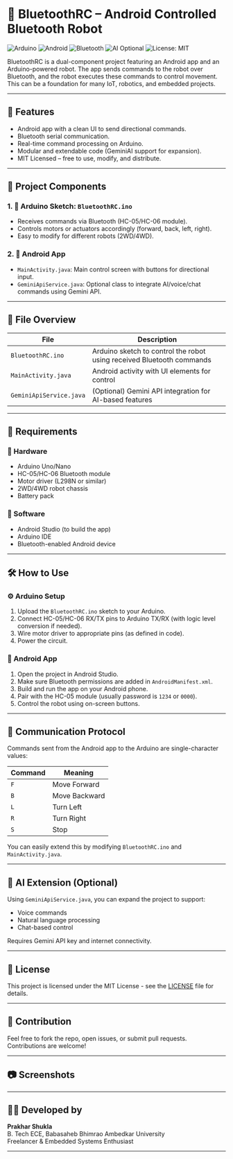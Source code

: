 # 🔧 BluetoothRC – Android Controlled Bluetooth Robot

![Arduino](https://img.shields.io/badge/Platform-Arduino-blue?logo=arduino)
![Android](https://img.shields.io/badge/Android-Java-green?logo=android)
![Bluetooth](https://img.shields.io/badge/Communication-Bluetooth-blueviolet)
![AI Optional](https://img.shields.io/badge/Optional-Gemini%20API-lightgrey)
![License: MIT](https://img.shields.io/badge/License-MIT-yellow.svg)

BluetoothRC is a dual-component project featuring an Android app and an Arduino-powered robot. The app sends commands to the robot over Bluetooth, and the robot executes these commands to control movement. This can be a foundation for many IoT, robotics, and embedded projects.

---

## 🚀 Features

- Android app with a clean UI to send directional commands.
- Bluetooth serial communication.
- Real-time command processing on Arduino.
- Modular and extendable code (GeminiAI support for expansion).
- MIT Licensed – free to use, modify, and distribute.

---

## 🧠 Project Components

### 1. 🤖 Arduino Sketch: `BluetoothRC.ino`

- Receives commands via Bluetooth (HC-05/HC-06 module).
- Controls motors or actuators accordingly (forward, back, left, right).
- Easy to modify for different robots (2WD/4WD).

### 2. 📱 Android App

- `MainActivity.java`: Main control screen with buttons for directional input.
- `GeminiApiService.java`: Optional class to integrate AI/voice/chat commands using Gemini API.

---

## 📂 File Overview

| File | Description |
|------|-------------|
| `BluetoothRC.ino` | Arduino sketch to control the robot using received Bluetooth commands |
| `MainActivity.java` | Android activity with UI elements for control |
| `GeminiApiService.java` | (Optional) Gemini API integration for AI-based features |

---

## 🔌 Requirements

### 🧰 Hardware

- Arduino Uno/Nano
- HC-05/HC-06 Bluetooth module
- Motor driver (L298N or similar)
- 2WD/4WD robot chassis
- Battery pack

### 📱 Software

- Android Studio (to build the app)
- Arduino IDE
- Bluetooth-enabled Android device

---

## 🛠️ How to Use

### ⚙️ Arduino Setup

1. Upload the `BluetoothRC.ino` sketch to your Arduino.
2. Connect HC-05/HC-06 RX/TX pins to Arduino TX/RX (with logic level conversion if needed).
3. Wire motor driver to appropriate pins (as defined in code).
4. Power the circuit.

### 📲 Android App

1. Open the project in Android Studio.
2. Make sure Bluetooth permissions are added in `AndroidManifest.xml`.
3. Build and run the app on your Android phone.
4. Pair with the HC-05 module (usually password is `1234` or `0000`).
5. Control the robot using on-screen buttons.

---

## 📡 Communication Protocol

Commands sent from the Android app to the Arduino are single-character values:

| Command | Meaning |
|---------|---------|
| `F` | Move Forward |
| `B` | Move Backward |
| `L` | Turn Left |
| `R` | Turn Right |
| `S` | Stop |

You can easily extend this by modifying `BluetoothRC.ino` and `MainActivity.java`.

---

## 🧠 AI Extension (Optional)

Using `GeminiApiService.java`, you can expand the project to support:

- Voice commands
- Natural language processing
- Chat-based control

Requires Gemini API key and internet connectivity.

---

## 📄 License

This project is licensed under the MIT License - see the [LICENSE](LICENSE) file for details.

---

## 🤝 Contribution

Feel free to fork the repo, open issues, or submit pull requests. Contributions are welcome!

---

## 📷 Screenshots

<!-- You can add screenshots of the Android UI or hardware setup here -->

---

## 👨‍💻 Developed by

**Prakhar Shukla**  
B. Tech ECE, Babasaheb Bhimrao Ambedkar University  
Freelancer & Embedded Systems Enthusiast

---
